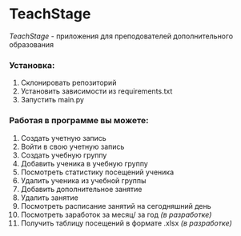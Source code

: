 # TeachStage
*TeachStage* - приложения для преподователей дополнительного образования

### Установка:
  1) Склонировать репозиторий
  2) Установить зависимости из requirements.txt
  3) Запустить main.py

### Работая в программе вы можете:
  1) Создать учетную запись 
  2) Войти в свою учетную запись 
  3) Создать учебную группу
  4) Добавить ученика в учебную группу
  5) Посмотреть статистику посещений ученика
  6) Удалить ученика из учебной группы
  7) Добавить дополнительное занятие 
  8) Удалить занятие
  9) Посмотреть расписание занятий на сегодняшний день
  10) Посмотреть заработок за месяц/ за год *(в разработке)*
  11) Получить таблицу посещений в формате .xlsx *(в разработке)* 
